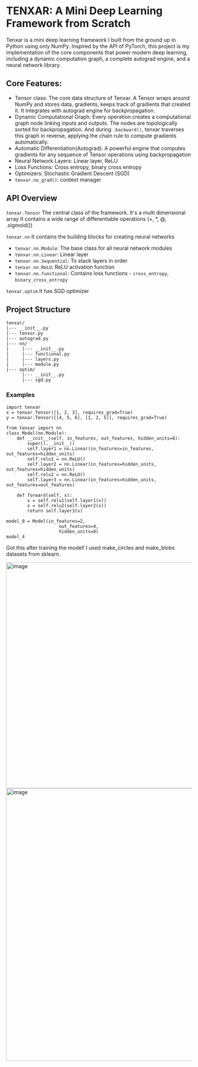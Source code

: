 # TENXAR: A Mini Deep Learning Framework from Scratch

Tenxar is a mini deep learning framework I built from the ground up in Python using only NumPy. Inspired by the API of PyTorch, this project is my implementation of the core components that power modern deep learning, including a dynamic computation graph, a complete autograd engine, and a neural network library.


## Core Features:
* Tensor class: The core data structure of Tenxar. A Tensor wraps around NumPy and stores data, gradients, keeps track of gradients that created it. It integrates with autograd engine for backpropagation.
* Dynamic Computational Graph: Every operation creates a computational graph node linking inputs and outputs. The nodes are topologically sorted for backpropagation. And during `.backward()`, tenxar traverses this graph in reverse, applying the chain rule to compute gradients automatically.
* Automatic Differentiation(Autograd): A powerful engine that computes gradients for any sequence of Tensor operations using backpropagation
* Neural Network Layers: Linear layer, ReLU
* Loss Functions: Cross entropy, binary cross entropy
* Optimizers: Stochastic Gradient Descent (SGD)
* `tenxar.no_grad()`: context manager


## API Overview
`tenxar.Tensor`
The central class of the framework. It's a multi dimensional array
It contains a wide range of differentiable operations (+, *, @, .sigmoid())

`tenxar.nn`
It contains the building blocks for creating neural networks
* `tenxar.nn.Module`: The base class for all neural network modules
* `tenxar.nn.Linear`: Linear layer
* `tenxar.nn.Sequential`: To stack layers in order
* `tenxar.nn.ReLU`: ReLU activation function
* `tenxar.nn.functional`: Contains loss functions - `cross_entropy`, `binary_cross_entropy`

`tenxar.optim`
It has SGD optimizer

## Project Structure

```
tenxar/
|--- __init__.py
|--- tensor.py
|--- autograd.py
|--- nn/
|     |--- __init__.py
|     |--- functional.py
|     |--- layers.py
|     |--- module.py
|--- optim/
      |--- __init__.py
      |--- sgd.py
```


### Examples
```
import tenxar
x = tenxar.Tensor([1, 2, 3], requires_grad=True)
y = tenxar.Tensor([[4, 5, 6], [1, 2, 5]], requires_grad=True)
```


```
from tenxar import nn
class Model(nn.Module):
    def __init__(self, in_features, out_features, hidden_units=8):
        super().__init__()
        self.layer1 = nn.Linear(in_features=in_features, out_features=hidden_units)
        self.relu1 = nn.ReLU()
        self.layer2 = nn.Linear(in_features=hidden_units, out_features=hidden_units)
        self.relu2 = nn.ReLU()
        self.layer3 = nn.Linear(in_features=hidden_units, out_features=out_features)

    def forward(self, x):
        x = self.relu1(self.layer1(x))
        x = self.relu2(self.layer2(x))
        return self.layer3(x)

model_0 = Model(in_features=2,
                    out_features=4,
                    hidden_units=8)
model_4
```

Got this after training the model! I used make_circles and make_blobs datasets from sklearn.

<img width="847" height="611" alt="image" src="https://github.com/user-attachments/assets/2e3b727b-e900-4177-9866-9f0b0264cba4" />

<img width="691" height="737" alt="image" src="https://github.com/user-attachments/assets/24d0e729-cf0b-422c-b3ed-363097573f29" />

